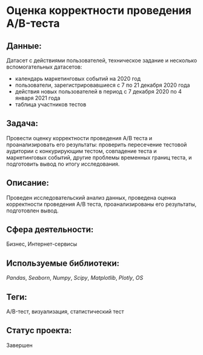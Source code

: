 #  Оценка корректности проведения A/B-теста

## Данные:

Датасет с действиями пользователей, техническое задание и несколько вспомогательных датасетов:

* календарь маркетинговых событий на 2020 год
* пользователи, зарегистрировавшиеся с 7 по 21 декабря 2020 года
* действия новых пользователей в период с 7 декабря 2020 по 4 января 2021 года
* таблица участников тестов

## Задача:

Провести оценку корректности проведения A/B теста и проанализировать его результаты: проверить пересечение тестовой аудитории с конкурирующим тестом, совпадение теста и маркетинговых событий, другие проблемы временных границ теста, и подготовить вывод по итогу исследования.

## Описание:

Проведен исследовательский анализ данных, проведена оценка корректности проведения A/B теста, проанализированы его результаты, подготовлен вывод.

## Сфера деятельности:

Бизнес, Интернет-сервисы

## Используемые библиотеки:

_Pandas_, _Seaborn_, _Numpy_, _Scipy_, _Matplotlib_, _Plotly_, _OS_

## Теги:

A/B-тест, визуализация, статистический тест

## Статус проекта:

Завершен
